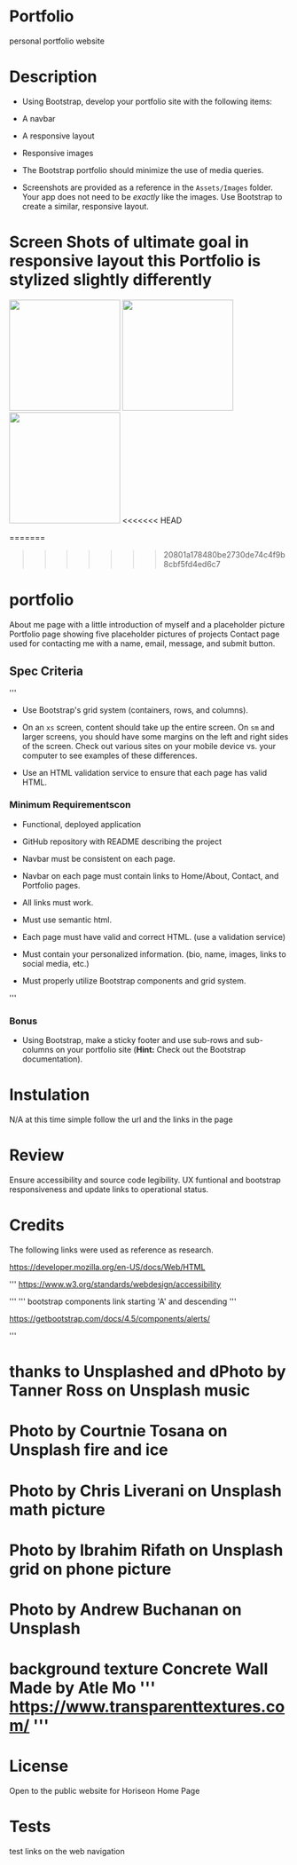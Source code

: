 # Portfolio
personal portfolio website
# Description

   * Using Bootstrap, develop your portfolio site with the following items:

   * A navbar

   * A responsive layout

   * Responsive images

   * The Bootstrap portfolio should minimize the use of media queries.

   * Screenshots are provided as a reference in the `Assets/Images` folder. Your app does not need to be _exactly_ like the images. Use Bootstrap to create a similar, responsive layout.
# Screen Shots of ultimate goal in responsive layout this Portfolio is stylized slightly differently
   <img src="Assets/Images/HomeworkExamples/640-index.jpg" width="200px" >
   <img src="Assets/Images/HomeworkExamples/640-portfolio.jpg" width="200px">
   <img src="Assets/Images/HomeworkExamples/640-contact.jpg" width="200px">
<<<<<<< HEAD
   
=======
  
>>>>>>> 20801a178480be2730de74c4f9b8cbf5fd4ed6c7
# portfolio
  About me page with a little introduction of myself and a placeholder picture
  Portfolio page showing five placeholder pictures of projects
  Contact page used for contacting me with a name, email, message, and submit button.

## Spec Criteria

'''
* Use Bootstrap's grid system (containers, rows, and columns).

* On an `xs` screen, content should take up the entire screen. On `sm` and larger screens, you should have some margins on the left and right sides of the screen. Check out various sites on your mobile device vs. your computer to see examples of these differences.

* Use an HTML validation service to ensure that each page has valid HTML.

### Minimum Requirementscon

* Functional, deployed application

* GitHub repository with README describing the project

* Navbar must be consistent on each page.

* Navbar on each page must contain links to Home/About, Contact, and Portfolio pages.

* All links must work.

* Must use semantic html.

* Each page must have valid and correct HTML. (use a validation service)

* Must contain your personalized information. (bio, name, images, links to social media, etc.)

* Must properly utilize Bootstrap components and grid system.

'''
### Bonus

* Using Bootstrap, make a sticky footer and use sub-rows and sub-columns on your portfolio site (**Hint:** Check out the Bootstrap documentation).

# Instulation

N/A at this time simple follow the url and the links in the page


# Review

Ensure accessibility and source code legibility. UX funtional and bootstrap responsiveness and update links to operational status.

# Credits

The following links were used as reference as research.

https://developer.mozilla.org/en-US/docs/Web/HTML

'''
https://www.w3.org/standards/webdesign/accessibility

'''
''' bootstrap components link starting 'A' and descending '''

https://getbootstrap.com/docs/4.5/components/alerts/

'''
# thanks to Unsplashed and dPhoto by Tanner Ross on Unsplash music
# Photo by Courtnie Tosana on Unsplash fire and ice
# Photo by Chris Liverani on Unsplash math picture 
# Photo by Ibrahim Rifath on Unsplash grid on phone picture
# Photo by Andrew Buchanan on Unsplash
# background texture Concrete Wall Made by Atle Mo ''' https://www.transparenttextures.com/ '''


# License
 Open to the public website for Horiseon Home Page

# Tests

test links on the web navigation


